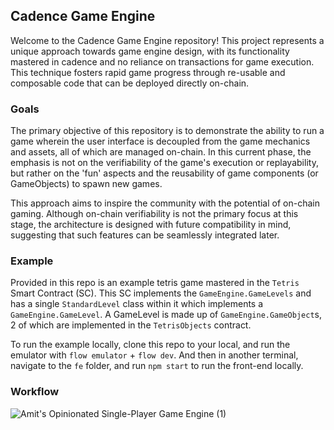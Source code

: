 ## Cadence Game Engine
Welcome to the Cadence Game Engine repository! This project represents a unique approach towards game engine design, with its functionality mastered in cadence and no reliance on transactions for game execution. This technique fosters rapid game progress through re-usable and composable code that can be deployed directly on-chain.

### Goals
The primary objective of this repository is to demonstrate the ability to run a game wherein the user interface is decoupled from the game mechanics and assets, all of which are managed on-chain. In this current phase, the emphasis is not on the verifiability of the game's execution or replayability, but rather on the 'fun' aspects and the reusability of game components (or GameObjects) to spawn new games.

This approach aims to inspire the community with the potential of on-chain gaming. Although on-chain verifiability is not the primary focus at this stage, the architecture is designed with future compatibility in mind, suggesting that such features can be seamlessly integrated later.

### Example
Provided in this repo is an example tetris game mastered in the `Tetris` Smart Contract (SC). This SC implements the `GameEngine.GameLevels` and has a single `StandardLevel` class within it which implements a `GameEngine.GameLevel`. A GameLevel is made up of `GameEngine.GameObject`s, 2 of which are implemented in the `TetrisObjects` contract.

To run the example locally, clone this repo to your local, and run the emulator with `flow emulator` + `flow dev`. And then in another terminal, navigate to the `fe` folder, and run `npm start` to run the front-end locally.

### Workflow
![Amit's Opinionated Single-Player Game Engine (1)](https://github.com/aishairzay/CadenceGameEngine/assets/1332984/08f4bad3-f10c-4bda-a308-bb54491b4781)
